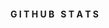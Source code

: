 <div align="center">
  <div style="display: flex; align-items: flex-start;">
  <h4><b>G I T H U B &nbsp; S T A T S</b></h4>
  <hr>
  </div>
</div>

<div align="center">
  <div style="display: flex; align-items: flex-start;">
    <img align="top" src="https://github-readme-stats.vercel.app/api?username=Dexanode&show_icons=true&theme=nightowl%22/%3E>
<br />
<br />
   <img align="down" src="https://github-readme-stats.vercel.app/api/top-langs/?username=Dexanode&layout=compact&theme=nightowl%22/%3E>
  </div>
</div>
